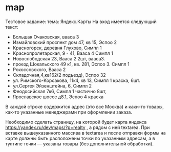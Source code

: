 # map
Тестовое задание: тема: Яндекс.Карты
На вход имеется следующий текст:

- Большая Очаковская, вааса 3
- Измайловский проспект дом 47, кв 15, Эспоо 2
- Красногорск, деревня Глухово, Симпл 1
- Краснопролетарская, 9 - 41, Вааса 4 Симпл 1
- Новослободская 23, Вааса 2 2шт, вааса3.
- проезд Шокальского 49 к1, кв. 281, Эспоо 3. Симпл 1
- Рокоссовского, Вааса 2
- Складочная,4,кв162(2 подъезд), Эспоо 32
- ул. Римского-Корсакова, 11к4, кв 13, Симпл 1 краска, 6шт.
- ул.Сергея Эйзенштейна, 6, Симпл 2
- Феодосийская 7к6, Симпл 1 частично 8шт,
- Ярославское шоссе д8.1, Эспоо 4 краска

В каждой строке содержится адрес (это все Москва) и каки-то товары, как-то указанные менеджерами при оформлении заказа.

Необходимо сделать страницу, на которой будет карта яндекса https://yandex.ru/dev/maps/?p=realty , а рядом с ней textarea. При вставке вышеуказанного массива в textarea и после отправки формы на карте должны быть расположены точки по указанным адресам, а в тултипе точки — указаны товары (без дополнительной обработки).
